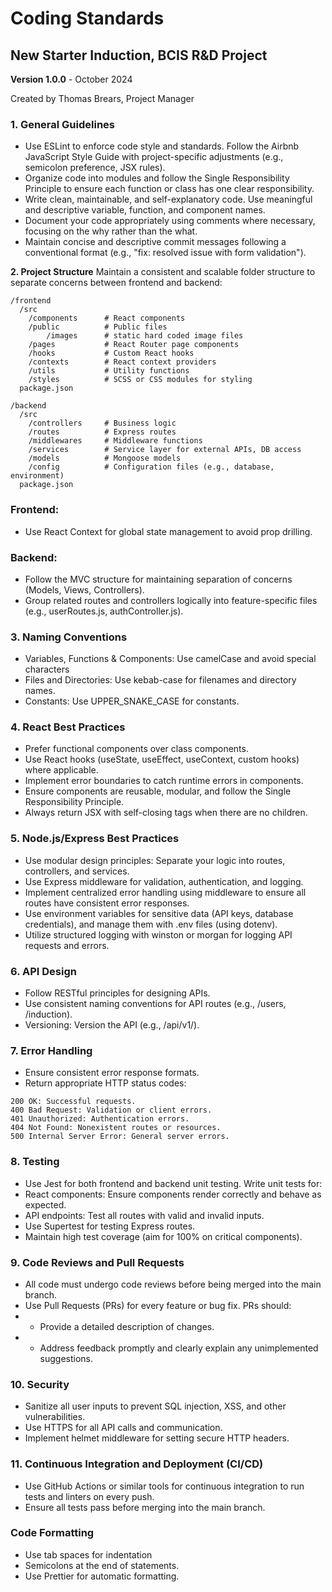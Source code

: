 # Coding Standards
## New Starter Induction, BCIS R&D Project

**Version 1.0.0** - October 2024

Created by Thomas Brears, Project Manager 

### **1. General Guidelines**
- Use ESLint to enforce code style and standards. Follow the Airbnb JavaScript Style Guide with project-specific adjustments (e.g., semicolon preference, JSX rules).
- Organize code into modules and follow the Single Responsibility Principle to ensure each function or class has one clear responsibility.
- Write clean, maintainable, and self-explanatory code. Use meaningful and descriptive variable, function, and component names.
- Document your code appropriately using comments where necessary, focusing on the why rather than the what.
- Maintain concise and descriptive commit messages following a conventional format (e.g., "fix: resolved issue with form validation").
 
**2. Project Structure**
Maintain a consistent and scalable folder structure to separate concerns between frontend and backend:
```
/frontend
  /src
    /components      # React components
    /public          # Public files
        /images      # static hard coded image files
    /pages           # React Router page components
    /hooks           # Custom React hooks
    /contexts        # React context providers
    /utils           # Utility functions
    /styles          # SCSS or CSS modules for styling
  package.json

/backend
  /src
    /controllers     # Business logic
    /routes          # Express routes
    /middlewares     # Middleware functions
    /services        # Service layer for external APIs, DB access
    /models          # Mongoose models
    /config          # Configuration files (e.g., database, environment)
  package.json
```

### **Frontend:**

- Use React Context for global state management to avoid prop drilling.


### **Backend:**
- Follow the MVC structure for maintaining separation of concerns (Models, Views, Controllers).
- Group related routes and controllers logically into feature-specific files (e.g., userRoutes.js, authController.js).


### **3. Naming Conventions**
- Variables, Functions & Components: Use camelCase and avoid special characters
- Files and Directories: Use kebab-case for filenames and directory names.
- Constants: Use UPPER_SNAKE_CASE for constants.


### **4. React Best Practices**
- Prefer functional components over class components.
- Use React hooks (useState, useEffect, useContext, custom hooks) where applicable.
- Implement error boundaries to catch runtime errors in components.
- Ensure components are reusable, modular, and follow the Single Responsibility Principle.
- Always return JSX with self-closing tags when there are no children.

### **5. Node.js/Express Best Practices**
- Use modular design principles: Separate your logic into routes, controllers, and services.
- Use Express middleware for validation, authentication, and logging.
- Implement centralized error handling using middleware to ensure all routes have consistent error responses.
- Use environment variables for sensitive data (API keys, database credentials), and manage them with .env files (using dotenv).
- Utilize structured logging with winston or morgan for logging API requests and errors.

### **6. API Design**
- Follow RESTful principles for designing APIs.
- Use consistent naming conventions for API routes (e.g., /users, /induction).
- Versioning: Version the API (e.g., /api/v1/).

### **7. Error Handling**
- Ensure consistent error response formats.
- Return appropriate HTTP status codes:
```
200 OK: Successful requests.
400 Bad Request: Validation or client errors.
401 Unauthorized: Authentication errors.
404 Not Found: Nonexistent routes or resources.
500 Internal Server Error: General server errors.
```

### **8. Testing**
- Use Jest for both frontend and backend unit testing.
Write unit tests for:
- React components: Ensure components render correctly and behave as expected.
- API endpoints: Test all routes with valid and invalid inputs.
- Use Supertest for testing Express routes.
- Maintain high test coverage (aim for 100% on critical components).

### **9. Code Reviews and Pull Requests**
- All code must undergo code reviews before being merged into the main branch.
- Use Pull Requests (PRs) for every feature or bug fix. PRs should:
- - Provide a detailed description of changes.
- - Address feedback promptly and clearly explain any unimplemented suggestions.

### **10. Security**
- Sanitize all user inputs to prevent SQL injection, XSS, and other vulnerabilities.
- Use HTTPS for all API calls and communication.
- Implement helmet middleware for setting secure HTTP headers.

### **11. Continuous Integration and Deployment (CI/CD)**
- Use GitHub Actions or similar tools for continuous integration to run tests and linters on every push.
- Ensure all tests pass before merging into the main branch.

### **Code Formatting**
- Use tab spaces for indentation 
- Semicolons at the end of statements.
- Use Prettier for automatic formatting.
